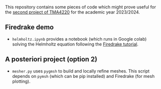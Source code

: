 This repository contains some pieces of code which might prove useful for the [second project of TMA4220](https://wiki.math.ntnu.no/tma4220/2023h/project) for the academic year 2023/2024.

## Firedrake demo

- `helmholtz.ipynb` provides a notebook (which runs in Google colab) solving the Helmholtz equation following the [Firedrake tutorial](https://www.firedrakeproject.org/demos/helmholtz.py.html). 

## A posteriori project (option 2)

- `mesher.py` uses `pygmsh` to build and locally refine meshes. This script depends on `pymsh` (which can be pip installed) and Firedrake (for mesh plotting).